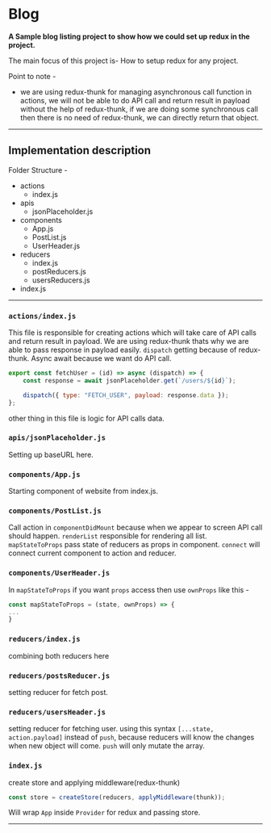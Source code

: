 # Blog
**A Sample blog listing project to show how we could set up redux in the project.**

The main focus of this project is- How to setup redux for any project.

Point to note -
- we are using redux-thunk for managing asynchronous call function in actions, we will not be able to do API call and return result in payload without the help of redux-thunk, if we are doing some synchronous call then there is no need of redux-thunk, we can directly return that object.

---

## Implementation description

Folder Structure -

- actions
  - index.js
- apis
  - jsonPlaceholder.js
- components
  - App.js
  - PostList.js
  - UserHeader.js
- reducers
  - index.js
  - postReducers.js
  - usersReducers.js
- index.js

---

### `actions/index.js`
This file is responsible for creating actions which will take care of API calls and return result in payload.
We are using redux-thunk thats why we are able to pass response in payload easily.
`dispatch` getting because of redux-thunk. Async await because we want do API call.
```javascript
export const fetchUser = (id) => async (dispatch) => {
	const response = await jsonPlaceholder.get(`/users/${id}`);

	dispatch({ type: "FETCH_USER", payload: response.data });
};
```
other thing in this file is logic for API calls data.

### `apis/jsonPlaceholder.js`
Setting up baseURL here.

### `components/App.js`
Starting component of website from index.js.

### `components/PostList.js`
Call action in `componentDidMount` because when we appear to screen API call should happen.
`renderList` responsible for rendering all list.
`mapStateToProps` pass state of reducers as props in component.
`connect` will connect current component to action and reducer.

### `components/UserHeader.js`
In `mapStateToProps` if you want `props` access then use `ownProps` like this -
```javascript
const mapStateToProps = (state, ownProps) => {
...
}
```

### `reducers/index.js`
combining both reducers here

### `reducers/postsReducer.js`
setting reducer for fetch post.

### `reducers/usersHeader.js`
setting reducer for fetching user.
using this syntax `[...state, action.payload]` instead of `push`, because reducers will know the changes when new object will come. `push` will only mutate the array.

### `index.js`
create store and applying middleware(redux-thunk)
```javascript
const store = createStore(reducers, applyMiddleware(thunk));
```
Will wrap `App` inside `Provider` for redux and passing store.

---
